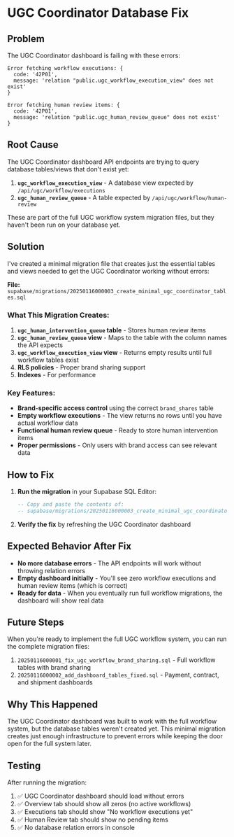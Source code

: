 # UGC Coordinator Database Fix

## Problem
The UGC Coordinator dashboard is failing with these errors:
```
Error fetching workflow executions: {
  code: '42P01',
  message: 'relation "public.ugc_workflow_execution_view" does not exist'
}

Error fetching human review items: {
  code: '42P01', 
  message: 'relation "public.ugc_human_review_queue" does not exist'
}
```

## Root Cause
The UGC Coordinator dashboard API endpoints are trying to query database tables/views that don't exist yet:

1. **`ugc_workflow_execution_view`** - A database view expected by `/api/ugc/workflow/executions`
2. **`ugc_human_review_queue`** - A table expected by `/api/ugc/workflow/human-review`

These are part of the full UGC workflow system migration files, but they haven't been run on your database yet.

## Solution
I've created a minimal migration file that creates just the essential tables and views needed to get the UGC Coordinator working without errors:

**File:** `supabase/migrations/20250116000003_create_minimal_ugc_coordinator_tables.sql`

### What This Migration Creates:

1. **`ugc_human_intervention_queue` table** - Stores human review items
2. **`ugc_human_review_queue` view** - Maps to the table with the column names the API expects
3. **`ugc_workflow_execution_view` view** - Returns empty results until full workflow tables exist
4. **RLS policies** - Proper brand sharing support
5. **Indexes** - For performance

### Key Features:

- **Brand-specific access control** using the correct `brand_shares` table
- **Empty workflow executions** - The view returns no rows until you have actual workflow data
- **Functional human review queue** - Ready to store human intervention items
- **Proper permissions** - Only users with brand access can see relevant data

## How to Fix

1. **Run the migration** in your Supabase SQL Editor:
   ```sql
   -- Copy and paste the contents of:
   -- supabase/migrations/20250116000003_create_minimal_ugc_coordinator_tables.sql
   ```

2. **Verify the fix** by refreshing the UGC Coordinator dashboard

## Expected Behavior After Fix

- **No more database errors** - The API endpoints will work without throwing relation errors
- **Empty dashboard initially** - You'll see zero workflow executions and human review items (which is correct)
- **Ready for data** - When you eventually run full workflow migrations, the dashboard will show real data

## Future Steps

When you're ready to implement the full UGC workflow system, you can run the complete migration files:
1. `20250116000001_fix_ugc_workflow_brand_sharing.sql` - Full workflow tables with brand sharing
2. `20250116000002_add_dashboard_tables_fixed.sql` - Payment, contract, and shipment dashboards

## Why This Happened

The UGC Coordinator dashboard was built to work with the full workflow system, but the database tables weren't created yet. This minimal migration creates just enough infrastructure to prevent errors while keeping the door open for the full system later.

## Testing

After running the migration:
1. ✅ UGC Coordinator dashboard should load without errors
2. ✅ Overview tab should show all zeros (no active workflows)
3. ✅ Executions tab should show "No workflow executions yet"
4. ✅ Human Review tab should show no pending items
5. ✅ No database relation errors in console